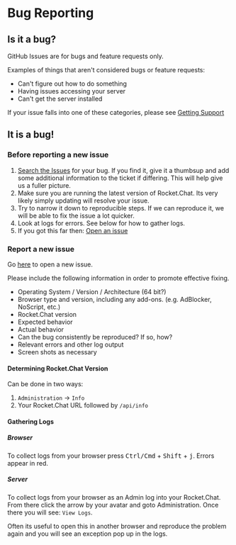 # Bug Reporting

## Is it a bug?

GitHub Issues are for bugs and feature requests only.

Examples of things that aren't considered bugs or feature requests:

* Can't figure out how to do something
* Having issues accessing your server
* Can't get the server installed

If your issue falls into one of these categories, please see [Getting Support](../../../../getting-support/)

## It is a bug!

### Before reporting a new issue

1. [Search the Issues](https://github.com/RocketChat/Rocket.Chat/issues) for your bug.  If you find it, give it a thumbsup and add some additional information to the ticket if differing.  This will help give us a fuller picture.
2. Make sure you are running the latest version of Rocket.Chat. Its very likely simply updating will resolve your issue.
3. Try to narrow it down to reproducible steps.  If we can reproduce it, we will be able to fix the issue a lot quicker.
4. Look at logs for errors. See below for how to gather logs.
5. If you got this far then: [Open an issue](https://github.com/RocketChat/Rocket.Chat/issues/new)

### Report a new issue

Go [here](https://github.com/RocketChat/Rocket.Chat/issues/new) to open a new issue.

Please include the following information in order to promote effective fixing.

* Operating System / Version / Architecture (64 bit?)
* Browser type and version, including any add-ons. (e.g. AdBlocker, NoScript, etc.)
* Rocket.Chat version
* Expected behavior
* Actual behavior
* Can the bug consistently be reproduced? If so, how?
* Relevant errors and other log output
* Screen shots as necessary

#### Determining Rocket.Chat Version

Can be done in two ways:

1. `Administration` -> `Info`
2. Your Rocket.Chat URL followed by `/api/info`

#### Gathering Logs

##### Browser

To collect logs from your browser press <kbd>Ctrl/Cmd</kbd> + <kbd>Shift</kbd> + <kbd>j</kbd>. Errors appear in red.

##### Server

To collect logs from your browser as an Admin log into your Rocket.Chat.  From there click the arrow by your avatar and goto Administration.  Once there you will see: `View Logs`.

Often its useful to open this in another browser and reproduce the problem again and you will see an exception pop up in the logs.
